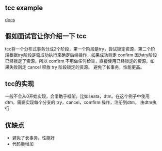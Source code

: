 ## tcc example

[docs](https://xjip3se76o.feishu.cn/wiki/wikcnOZnZMMuGWB42PPB0dyIppd)

## 假如面试官让你介绍一下 tcc

tcc将一个分布式事务分成2个阶段，第一个阶段是try，尝试锁定资源，第二个阶段根据try阶段是否成功执行来确定后续操作，如果成功则走 confirm
因为try阶段已经锁定了资源，所以 confirm 不用做任何检查，直接使用已经锁定的资源。如果失败则走 cancel 释放 try 阶段锁定的资源。
避免了长事务，性能更高。

## tcc的实现

一般不会从0开始实现，会借助于框架。比如seata，dtm。在这个例子中使用dtm，需要实现每个分支的 try，cancel，comfirm 操作，注册到dtm。
由dtm执行

## 优缺点
- 避免了长事务，性能好
- 代码量增加